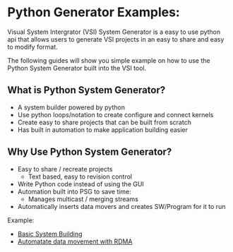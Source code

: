 #  Python Generator Examples:

Visual System Intergrator (VSI) System Generator is a easy to use python api that allows users to generate VSI projects in an easy to share and easy to modify format. 

The following guides will show you simple example on how to use the Python System Generator built into the VSI tool.

## What is Python System Generator?

- A system builder powered by python
- Use python loops/notation to create configure and connect kernels
- Create easy to share projects that can be built from scratch
- Has built in automation to make application building easier

## Why Use Python System Generator?

- Easy to share / recreate projects
    - Text based, easy to revision control
- Write Python code instead of using the GUI
- Automation built into PSG to save time:
    - Manages multicast / merging streams
- Automatically inserts data movers and creates SW/Program for it to run


Example:

- [Basic System Building](docs/basics.md)
- [Automatate data movement with RDMA](docs/rdma_movement.md)
